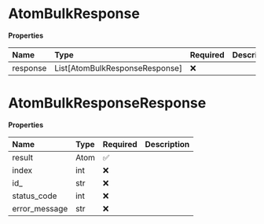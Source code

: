 # AtomBulkResponse

**Properties**

| Name     | Type                           | Required | Description |
| :------- | :----------------------------- | :------- | :---------- |
| response | List[AtomBulkResponseResponse] | ❌       |             |

# AtomBulkResponseResponse

**Properties**

| Name          | Type | Required | Description |
| :------------ | :--- | :------- | :---------- |
| result        | Atom | ✅       |             |
| index         | int  | ❌       |             |
| id\_          | str  | ❌       |             |
| status_code   | int  | ❌       |             |
| error_message | str  | ❌       |             |

